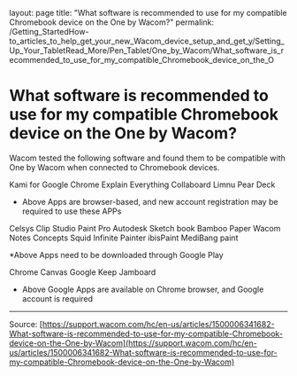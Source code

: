 layout: page
title: "What software is recommended to use for my compatible Chromebook device on the One by Wacom?"
permalink: /Getting_StartedHow-to_articles_to_help_get_your_new_Wacom_device_setup_and_get_y/Setting_Up_Your_TabletRead_More/Pen_Tablet/One_by_Wacom/What_software_is_recommended_to_use_for_my_compatible_Chromebook_device_on_the_O

# What software is recommended to use for my compatible Chromebook device on the One by Wacom?

Wacom tested the following software and found them to be compatible with One by Wacom when connected to Chromebook devices.

Kami for Google Chrome
Explain Everything
Collaboard
Limnu
Pear Deck



* Above Apps are browser-based, and new account registration may be required to use these APPs

Celsys Clip Studio Paint Pro
Autodesk Sketch book
Bamboo Paper
Wacom Notes
Concepts
Squid
Infinite Painter
ibisPaint
MediBang paint



*Above Apps need to be downloaded through Google Play

Chrome Canvas
Google Keep
Jamboard



* Above Google Apps are available on Chrome browser, and Google account is required

---
Source: [https://support.wacom.com/hc/en-us/articles/1500006341682-What-software-is-recommended-to-use-for-my-compatible-Chromebook-device-on-the-One-by-Wacom](https://support.wacom.com/hc/en-us/articles/1500006341682-What-software-is-recommended-to-use-for-my-compatible-Chromebook-device-on-the-One-by-Wacom)
